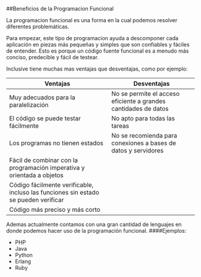 ##Beneficios de la Programacion Funcional


La programacion funcional es una forma en la cual podemos resolver diferentes problemáticas.

Para empezar, este tipo de programacion ayuda a descomponer cada aplicación en piezas más pequeñas y simples que son confiables y fáciles de entender. Esto es porque un código fuente funcional es a menudo más conciso, predecible y fácil de testear. 

 Inclusive tiene muchas mas ventajas que desventajas, como por ejemplo:


|Ventajas                            | Desventajas            |
|------------------------------------|------------------------|
|Muy adecuados para la paralelización|No se permite el acceso eficiente a grandes cantidades de datos |
|El código se puede testar fácilmente|No apto para   todas las tareas                               |
|Los programas no tienen estados     |No se recomienda para conexiones a bases de datos y servidores                   |
|Fácil de combinar con la programación imperativa y orientada a objetos|                             |
|Código fácilmente verificable, incluso las funciones sin estado se pueden verificar|                 |
|Código más preciso y más corto|                      |

Ademas actualmente contamos con una gran cantidad de lenguajes en donde podemos hacer uso de la programación funcional.
####Ejemplos:
* PHP
* Java
* Python
* Erlang
* Ruby